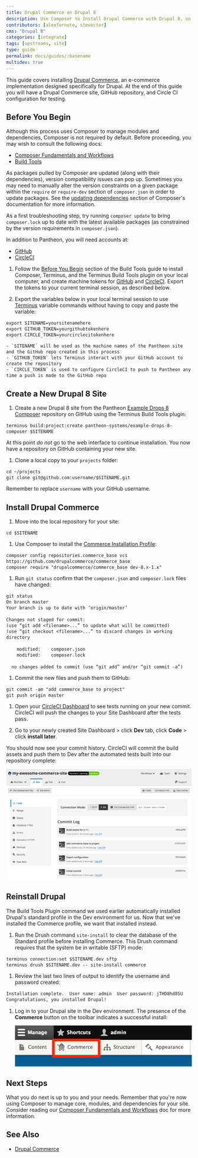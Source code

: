 ```yaml
---
title: Drupal Commerce on Drupal 8
description: Use Composer to Install Drupal Commerce with Drupal 8, on Pantheon
contributors: [alexfornuto, stevector]
cms: "Drupal 8"
categories: [integrate]
tags: [upstreams, site]
type: guide
permalink: docs/guides/:basename
multidev: true
---
```


This guide covers installing [Drupal Commerce](https://drupalcommerce.org/), an e-commerce implementation designed specifically for Drupal. At the end of this guide you will have a Drupal Commerce site, GitHub repository, and Circle CI configuration for testing.

## Before You Begin

Although this process uses Composer to manage modules and dependencies, Composer is not required by default. Before proceeding, you may wish to consult the following docs:

- [Composer Fundamentals and Workflows](/guides/composer)
- [Build Tools](/guides/build-tools)

<Alert title="Note" type="info">

As packages pulled by Composer are updated (along with their dependencies), version compatibility issues can pop up. Sometimes you may need to manually alter the version constraints on a given package within the `require` or `require-dev` section of `composer.json` in order to update packages. See the [updating dependencies](https://getcomposer.org/doc/01-basic-usage.md#updating-dependencies-to-their-latest-versions) section of Composer's documentation for more information.

As a first troubleshooting step, try running `composer update` to bring `composer.lock` up to date with the latest available packages (as constrained by the version requirements in `composer.json`).

</Alert>

In addition to Pantheon, you will need accounts at:

- [GitHub](https://github.com)
- [CircleCI](https://circleci.com)

1. Follow the [Before You Begin](/guides/build-tools/create-project/#prerequisites) section of the Build Tools guide to install Composer, Terminus, and the Terminus Build Tools plugin on your local computer, and create machine tokens for [GitHub](https://help.github.com/articles/creating-an-access-token-for-command-line-use) and [CircleCI](https://circleci.com/account/api). Export the tokens to your current terminal session, as described below.

1. Export the variables below in your local terminal session to use [Terminus](/terminus) variable commands without having to copy and paste the variable: 

  ```bash{promptUser: user}
  export SITENAME=yoursitenamehere
  export GITHUB_TOKEN=yourgithubtokenhere
  export CIRCLE_TOKEN=yourcirclecitokenhere
  ```

    - `SITENAME` will be used as the machine names of the Pantheon site and the GitHub repo created in this process
    - `GITHUB_TOKEN` lets Terminus interact with your GitHub account to create the repository
    - `CIRCLE_TOKEN` is used to configure CircleCI to push to Pantheon any time a push is made to the GitHub repo

## Create a New Drupal 8 Site

1. Create a new Drupal 8 site from the Pantheon [Example Drops 8 Composer](https://github.com/pantheon-systems/example-drops-8-composer) repository on GitHub using the Terminus Build Tools plugin:

 ```bash{promptUser: user}
 terminus build:project:create pantheon-systems/example-drops-8-composer $SITENAME
 ```

 At this point *do not* go to the web interface to continue installation. You now have a repository on GitHub containing your new site.

1. Clone a local copy to your `projects` folder:

 ```bash{promptUser: user}
 cd ~/projects
 git clone git@github.com:username/$SITENAME.git
 ```

 Remember to replace `username` with your GitHub username.

## Install Drupal Commerce

1. Move into the local repository for your site:

  ```bash{promptUser: user}
  cd $SITENAME
  ```

1. Use Composer to install the [Commerce Installation Profile](https://github.com/drupalcommerce/commerce_base):

  ```bash{promptUser: user}
  composer config repositories.commerce_base vcs https://github.com/drupalcommerce/commerce_base
  composer require "drupalcommerce/commerce_base dev-8.x-1.x"
  ```

1. Run `git status` confirm that the `composer.json` and `composer.lock` files have changed:

  ```bash{promptUser: user}
  git status
  On branch master
  Your branch is up to date with ‘origin/master’

  Changes not staged for commit:
  (use “git add <filename>...” to update what will be committed)
  (use “git checkout <filename>...” to discard changes in working directory

      modified:    composer.json
      modified:    composer.lock

    no changes added to commit (use “git add” and/or “git commit -a”)
  ```

1. Commit the new files and push them to GitHub:

  ```bash{promptUser: user}
  git commit -am "add commerce_base to project"
  git push origin master
  ```

1. Open your [CircleCI Dashboard](https://circleci.com/dashboard) to see tests running on your new commit. CircleCI will push the changes to your Site Dashboard after the tests pass.

1. Go to your newly created Site Dashboard > click <span class="glyphicons glyphicons-wrench"></span> **Dev** tab, click <span class="glyphicons glyphicons-embed-close"></span> **Code** > click **install later**. 

 You should now see your commit history. CircleCI will commit the build assets and push them to Dev after the automated tests built into our repository complete:

  ![Build Assets on Dev](../../images/guides/drupal-8-commerce/build-assets.png)

## Reinstall Drupal

 The Build Tools Plugin command we used earlier automatically installed Drupal's standard profile in the Dev environment for us. Now that we've installed the Commerce profile, we want that installed instead.

1. Run the Drush command `site-install` to clear the database of the Standard profile before installing Commerce. This Drush command requires that the system be in writable (SFTP) mode:

  ```bash{promptUser: user}
  terminus connection:set $SITENAME.dev sftp
  terminus drush $SITENAME.dev -- site-install commerce
  ```

1. Review the last two lines of output to identify the username and password created:

  ```bash
  Installation complete.  User name: admin  User password: jTHD8hd85U         [ok]
  Congratulations, you installed Drupal!                                  [status]
  ```

1. Log in to your Drupal site in the Dev environment. The presence of the **Commerce** button on the toolbar indicates a successful install:

    ![Drupal Commerce in the Toolbar](../../images/guides/drupal-8-commerce/commerce-button.png)

## Next Steps

What you do next is up to you and your needs. Remember that you're now using Composer to manage core, modules, and dependencies for your site. Consider reading our [Composer Fundamentals and Workflows](/guides/composer) doc for more information.

## See Also

- [Drupal Commerce](https://drupalcommerce.org/)
